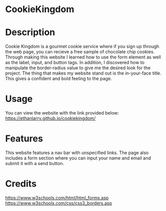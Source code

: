 # CookieKingdom

# Description

Cookie Kingdom is a gourmet cookie service where if you sign up through the web page, you can recieve a free sample of chocolate chip cookies. Through making this website I learned how to use the form element as well as the label, input, and button tags. In addition, I discovered how to manipulate the border-radius value to give me the desired look for the project. The thing that makes my website stand out is the in-your-face title. This gives a confident and bold feeling to the page.

# Usage

You can view the website with the link provided below:
https://ethanlarry.github.io/cookiekingdom/ 

# Features

This website features a nav bar with unspecified links. The page also includes a form section where you can input your name and email and submit it with a send
button.

# Credits

https://www.w3schools.com/html/html_forms.asp 
https://www.w3schools.com/css/css3_borders.asp 
